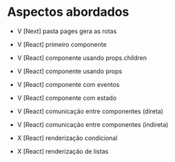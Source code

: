 # Aspectos abordados

- V [Next] pasta pages gera as rotas
- V [React] primeiro componente
- V [React] componente usando props.children
- V [React] componente usando props
- V [React] componente com eventos

- V [React] componente com estado
- V [React] comunicação entre componentes (direta)
- V [React] comunicação entre componentes (indireta)
- X [React] renderização condicional
- X [React] renderização de listas